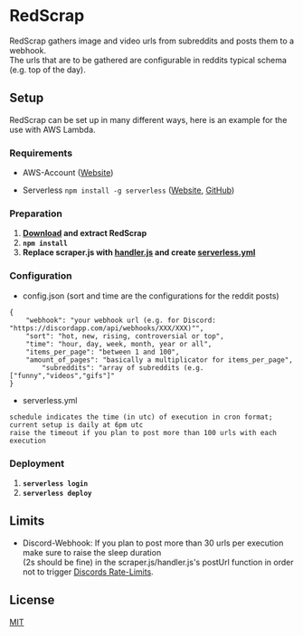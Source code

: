 # RedScrap

RedScrap gathers image and video urls from subreddits and posts them to a webhook.  
The urls that are to be gathered are configurable in reddits typical schema (e.g. top of the day).

## Setup
RedScrap can be set up in many different ways, here is an example for the use with AWS Lambda.

### Requirements
* AWS-Account ([Website](https://portal.aws.amazon.com/gp/aws/developer/registration/index.html))

* Serverless `npm install -g serverless` ([Website](https://serverless.com), [GitHub](https://github.com/serverless/serverless))  

### Preparation

1. **[Download](https://github.com/oakgary/RedScrap/archive/master.zip) and extract RedScrap**
2. **`npm install`**
3. **Replace scraper.js with [handler.js](https://gist.github.com/oakgary/47ed4e7635afcc27252cf350859ec3aa#file-handler-js) and create [serverless.yml](https://gist.github.com/oakgary/47ed4e7635afcc27252cf350859ec3aa#file-serverless-yml)**

### Configuration
* config.json (sort and time are the configurations for the reddit posts)
```
{
	"webhook": "your webhook url (e.g. for Discord: "https://discordapp.com/api/webhooks/XXX/XXX)"",
	"sort": "hot, new, rising, controversial or top",
	"time": "hour, day, week, month, year or all",
	"items_per_page": "between 1 and 100",
	"amount_of_pages": "basically a multiplicator for items_per_page",
        "subreddits": "array of subreddits (e.g. ["funny","videos","gifs"]"
}
```
* serverless.yml

```
schedule indicates the time (in utc) of execution in cron format; current setup is daily at 6pm utc
raise the timeout if you plan to post more than 100 urls with each execution
```

### Deployment

1. **`serverless login`**
2. **`serverless deploy`**

## Limits
* Discord-Webhook: If you plan to post more than 30 urls per execution make sure to raise the sleep
 duration  
(2s should be fine) in the scraper.js/handler.js's postUrl function in order not to trigger [Discords Rate-Limits](https://discordapp.com/developers/docs/topics/rate-limits).

## License
[MIT](https://choosealicense.com/licenses/mit/)
